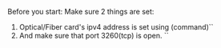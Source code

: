 Before you start: Make sure 2 things are set:

1. Optical/Fiber card's ipv4 address is set using (command)``
2. And make sure that port 3260(tcp) is open. ``